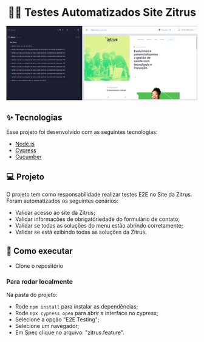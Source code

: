 <h1 align="center">🧑‍🎓 Testes Automatizados Site Zitrus</h1>

<p align="center"> 
    <img src="./public/imagemTestesZitrus.png"/>
</p>

## ✨ Tecnologias

Esse projeto foi desenvolvido com as seguintes tecnologias:

- [Node.js](https://nodejs.org/en/)
- [Cypress](https://www.cypress.io/)
- [Cucumber](https://cucumber.io/)

## 💻 Projeto

O projeto tem como responsabilidade realizar testes E2E no Site da Zitrus. Foram automatizados os seguintes cenários:
- Validar acesso ao site da Zitrus;
- Validar informações de obrigatóriedade do formulário de contato;
- Validar se todas as soluções do menu estão abrindo corretamente;
- Validar se está exibindo todas as soluções da Zitrus.


## 🚀 Como executar

- Clone o repositório

### Para rodar localmente

Na pasta do projeto:

- Rode `npm install` para instalar as dependências;
- Rode `npx cypress open` para abrir a interface no cypress;
- Selecione a opção "E2E Testing";
- Selecione um navegador;
- Em Spec clique no arquivo: "zitrus.feature".
